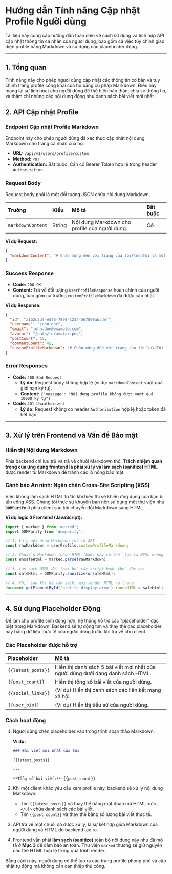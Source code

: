 # Hướng dẫn Tính năng Cập nhật Profile Người dùng

Tài liệu này cung cấp hướng dẫn toàn diện về cách sử dụng và tích hợp API cập nhật thông tin cá nhân của người dùng, bao gồm cả việc tùy chỉnh giao diện profile bằng Markdown và sử dụng các placeholder động.

---

## 1. Tổng quan

Tính năng này cho phép người dùng cập nhật các thông tin cơ bản và tùy chỉnh trang profile công khai của họ bằng cú pháp Markdown. Điều này mang lại sự linh hoạt cho người dùng để thể hiện bản thân, chia sẻ thông tin, và thậm chí nhúng các nội dung động như danh sách bài viết mới nhất.

## 2. API Cập nhật Profile

### Endpoint Cập nhật Profile Markdown

Endpoint này cho phép người dùng đã xác thực cập nhật nội dung Markdown cho trang cá nhân của họ.

- **URL:** `/api/v1/users/profile/custom`
- **Method:** `PUT`
- **Authentication:** Bắt buộc. Cần có Bearer Token hợp lệ trong header `Authorization`.

### Request Body

Request body phải là một đối tượng JSON chứa nội dung Markdown.

| Trường | Kiểu | Mô tả | Bắt buộc |
| :--- | :--- | :--- | :--- |
| `markdownContent` | String | Nội dung Markdown cho profile của người dùng. | Có |

**Ví dụ Request:**

```json
{
  "markdownContent": "# Chào mừng đến với trang của tôi!\n\nTôi là một lập trình viên đam mê các dự án mã nguồn mở.\n\n- **Ngôn ngữ:** Java, Python, JavaScript\n- **Frameworks:** Spring Boot, React"
}
```

### Success Response

- **Code:** `200 OK`
- **Content:** Trả về đối tượng `UserProfileResponse` hoàn chỉnh của người dùng, bao gồm cả trường `customProfileMarkdown` đã được cập nhật.

**Ví dụ Response:**

```json
{
  "id": "a1b2c3d4-e5f6-7890-1234-567890abcdef",
  "username": "john.doe",
  "email": "john.doe@example.com",
  "avatar": "/path/to/avatar.png",
  "postCount": 15,
  "commentCount": 42,
  "customProfileMarkdown": "# Chào mừng đến với trang của tôi!\n\nTôi là một lập trình viên đam mê các dự án mã nguồn mở.\n\n- **Ngôn ngữ:** Java, Python, JavaScript\n- **Frameworks:** Spring Boot, React"
}
```

### Error Responses

- **Code:** `400 Bad Request`
    -   **Lý do:** Request body không hợp lệ (ví dụ: `markdownContent` vượt quá giới hạn ký tự).
    -   **Content:** `{"message": "Nội dung profile không được vượt quá 10000 ký tự"}`
- **Code:** `401 Unauthorized`
    -   **Lý do:** Request không có header `Authorization` hợp lệ hoặc token đã hết hạn.

---

## 3. Xử lý trên Frontend và Vấn đề Bảo mật

### Hiển thị Nội dung Markdown

Phía backend chỉ lưu trữ và trả về chuỗi Markdown thô. **Trách nhiệm quan trọng của ứng dụng frontend là phải xử lý và làm sạch (sanitize) HTML** được render từ Markdown để tránh các lỗ hổng bảo mật.

### **Cảnh báo An ninh: Ngăn chặn Cross-Site Scripting (XSS)**

Việc không làm sạch HTML trước khi hiển thị sẽ khiến ứng dụng của bạn bị tấn công XSS. Chúng tôi thực sự khuyên bạn nên sử dụng một thư viện như **`DOMPurify`** ở phía client sau khi chuyển đổi Markdown sang HTML.

**Ví dụ logic ở Frontend (JavaScript):**

```javascript
import { marked } from 'marked';
import DOMPurify from 'dompurify';

// 1. Lấy nội dung Markdown thô từ API
const rawMarkdown = userProfile.customProfileMarkdown;

// 2. Chuyển Markdown thành HTML (bước này có thể tạo ra HTML không an toàn)
const unsafeHtml = marked.parse(rawMarkdown);

// 3. Làm sạch HTML để loại bỏ các script hoặc thẻ độc hại
const safeHtml = DOMPurify.sanitize(unsafeHtml);

// 4. Chỉ sau khi đã làm sạch, mới render HTML ra trang
document.getElementById('profile-display-area').innerHTML = safeHtml;
```

---

## 4. Sử dụng Placeholder Động

Để làm cho profile sinh động hơn, hệ thống hỗ trợ các "placeholder" đặc biệt trong Markdown. Backend sẽ tự động tìm và thay thế các placeholder này bằng dữ liệu thực tế của người dùng trước khi trả về cho client.

### Các Placeholder được hỗ trợ

| Placeholder | Mô tả |
| :--- | :--- |
| `{{latest_posts}}` | Hiển thị danh sách 5 bài viết mới nhất của người dùng dưới dạng danh sách HTML. |
| `{{post_count}}` | Hiển thị tổng số bài viết của người dùng. |
| `{{social_links}}` | (Ví dụ) Hiển thị danh sách các liên kết mạng xã hội. |
| `{{user_bio}}` | (Ví dụ) Hiển thị tiểu sử của người dùng. |

### Cách hoạt động

1.  Người dùng chèn placeholder vào trong trình soạn thảo Markdown.
    
    **Ví dụ:**
    
    ```markdown
    ### Bài viết mới nhất của tôi
    
    {{latest_posts}}
    
    ---
    
    **Tổng số bài viết:** {{post_count}}
    ```
    
2.  Khi một client khác yêu cầu xem profile này, backend sẽ xử lý nội dung Markdown:
    -   Tìm `{{latest_posts}}` và thay thế bằng một đoạn mã HTML `<ul>...</ul>` chứa danh sách các bài viết.
    -   Tìm `{{post_count}}` và thay thế bằng số lượng bài viết thực tế.
3.  API trả về một chuỗi đã được xử lý, là sự kết hợp giữa Markdown của người dùng và HTML do backend tạo ra.
4.  Frontend vẫn phải **làm sạch (sanitize)** toàn bộ nội dung này như đã mô tả ở **Mục 3** để đảm bảo an toàn. Thư viện `marked` thường sẽ giữ nguyên các thẻ HTML hợp lệ trong quá trình render.

Bằng cách này, người dùng có thể tạo ra các trang profile phong phú và cập nhật tự động mà không cần can thiệp thủ công.
